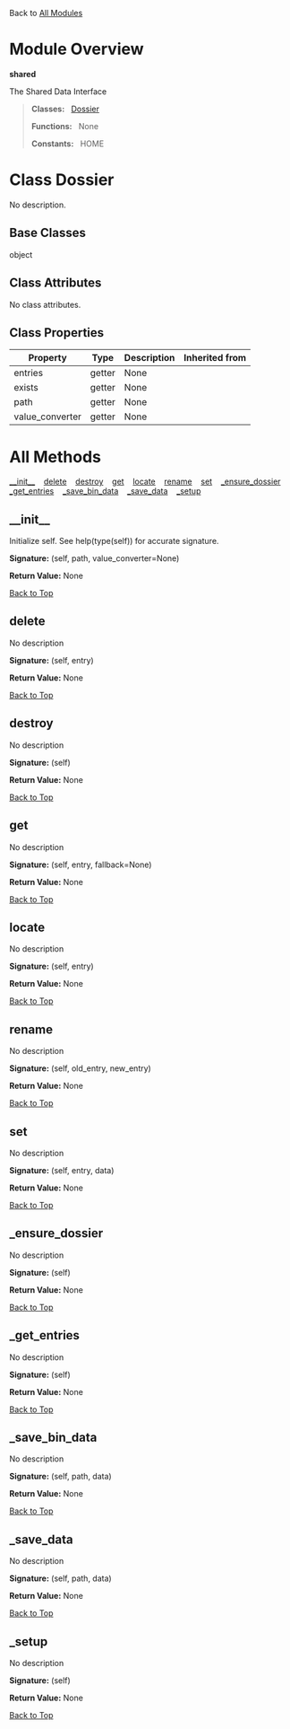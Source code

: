 Back to [All Modules](https://github.com/pyrustic/shared/blob/master/docs/modules/README.md#readme)

# Module Overview

**shared**
 
The Shared Data Interface

> **Classes:** &nbsp; [Dossier](https://github.com/pyrustic/shared/blob/master/docs/modules/content/shared/content/classes/Dossier.md#class-dossier)
>
> **Functions:** &nbsp; None
>
> **Constants:** &nbsp; HOME

# Class Dossier
No description.

## Base Classes
object

## Class Attributes
No class attributes.

## Class Properties
|Property|Type|Description|Inherited from|
|---|---|---|---|
|entries|getter|None||
|exists|getter|None||
|path|getter|None||
|value_converter|getter|None||



# All Methods
[\_\_init\_\_](#__init__) &nbsp;&nbsp; [delete](#delete) &nbsp;&nbsp; [destroy](#destroy) &nbsp;&nbsp; [get](#get) &nbsp;&nbsp; [locate](#locate) &nbsp;&nbsp; [rename](#rename) &nbsp;&nbsp; [set](#set) &nbsp;&nbsp; [\_ensure\_dossier](#_ensure_dossier) &nbsp;&nbsp; [\_get\_entries](#_get_entries) &nbsp;&nbsp; [\_save\_bin\_data](#_save_bin_data) &nbsp;&nbsp; [\_save\_data](#_save_data) &nbsp;&nbsp; [\_setup](#_setup)

## \_\_init\_\_
Initialize self.  See help(type(self)) for accurate signature.



**Signature:** (self, path, value\_converter=None)





**Return Value:** None

[Back to Top](#module-overview)


## delete
No description



**Signature:** (self, entry)





**Return Value:** None

[Back to Top](#module-overview)


## destroy
No description



**Signature:** (self)





**Return Value:** None

[Back to Top](#module-overview)


## get
No description



**Signature:** (self, entry, fallback=None)





**Return Value:** None

[Back to Top](#module-overview)


## locate
No description



**Signature:** (self, entry)





**Return Value:** None

[Back to Top](#module-overview)


## rename
No description



**Signature:** (self, old\_entry, new\_entry)





**Return Value:** None

[Back to Top](#module-overview)


## set
No description



**Signature:** (self, entry, data)





**Return Value:** None

[Back to Top](#module-overview)


## \_ensure\_dossier
No description



**Signature:** (self)





**Return Value:** None

[Back to Top](#module-overview)


## \_get\_entries
No description



**Signature:** (self)





**Return Value:** None

[Back to Top](#module-overview)


## \_save\_bin\_data
No description



**Signature:** (self, path, data)





**Return Value:** None

[Back to Top](#module-overview)


## \_save\_data
No description



**Signature:** (self, path, data)





**Return Value:** None

[Back to Top](#module-overview)


## \_setup
No description



**Signature:** (self)





**Return Value:** None

[Back to Top](#module-overview)



